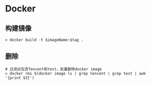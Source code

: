 # Docker

## 构建镜像

~~~shell
> docker build -t $imageName:$tag .
~~~

## 删除

~~~shell
# 过滤出包含Tencent和test，批量删除docker image
> docker rmi $(docker image ls | grep tencent | grep test | awk '{print $3}')
~~~

